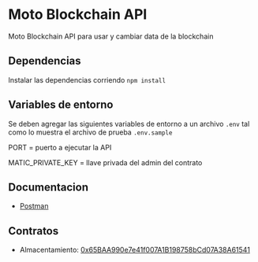 # Moto Blockchain API

Moto Blockchain API para usar y cambiar data de la blockchain

## Dependencias

Instalar las dependencias corriendo `npm install`

## Variables de entorno

Se deben agregar las siguientes variables de entorno a un archivo `.env` tal como lo muestra el archivo de prueba `.env.sample`

PORT = puerto a ejecutar la API

MATIC_PRIVATE_KEY = llave privada del admin del contrato

## Documentacion

- [Postman](https://documenter.getpostman.com/view/7956820/TzCL9USt)


## Contratos

- Almacentamiento: [0x65BAA990e7e41f007A1B198758bCd07A38A61541](https://explorer-mainnet.maticvigil.com/address/0x65BAA990e7e41f007A1B198758bCd07A38A61541/transactions)

